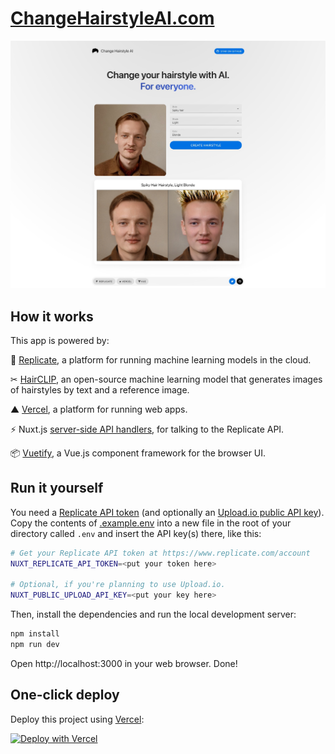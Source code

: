 # [ChangeHairstyleAI.com](https://changehairstyleai.com)

[![Change Hairstyle AI](./public/img/screenshot.jpg)](https://changehairstyelai.com)

## How it works

This app is powered by:

🚀 [Replicate](https://replicate.com/?utm_source=github&utm_campaign=changehairstyleai), a platform for running machine learning models in the cloud.

✂ [HairCLIP](https://replicate.com/wty-ustc/hairclip?utm_source=github&utm_campaign=changehairstyleai), an open-source machine learning model that generates images of hairstyles by text and a reference image.

▲ [Vercel](https://vercel.com/), a platform for running web apps.

⚡️ Nuxt.js [server-side API handlers](server/api), for talking to the Replicate API.

📦 [Vuetify](https://vuetifyjs.com/en/), a Vue.js component framework for the browser UI.

## Run it yourself

You need a [Replicate API token](https://replicate.com/account?utm_source=github&utm_campaign=changehairstyleai) (and optionally an [Upload.io public API key](https://upload.io/dashboard/security/api_keys)). Copy the contents of [.example.env](.example.env) into a new file in the root of your directory called `.env` and insert the API key(s) there, like this:

```bash
# Get your Replicate API token at https://www.replicate.com/account
NUXT_REPLICATE_API_TOKEN=<put your token here>

# Optional, if you're planning to use Upload.io.
NUXT_PUBLIC_UPLOAD_API_KEY=<put your key here>
```

Then, install the dependencies and run the local development server:

```bash
npm install
npm run dev
```

Open http://localhost:3000 in your web browser. Done!

## One-click deploy

Deploy this project using [Vercel](https://vercel.com?utm_source=github&utm_medium=readme&utm_campaign=changehairstyleai):

[![Deploy with Vercel](https://vercel.com/button)](https://vercel.com/new/clone?repository-url=https://github.com/Pwntus/change-hairstyle-ai&env=NUXT_REPLICATE_API_TOKEN&project-name=change-hairstyle-ai&repo-name=change-hairstyle-ai)

